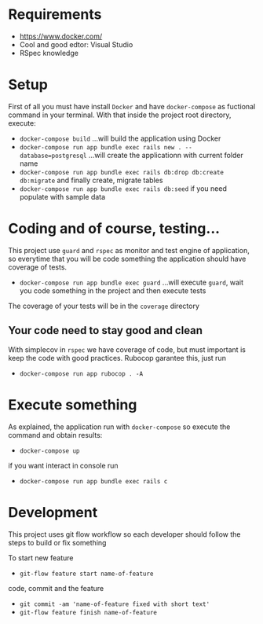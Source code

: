 # Requirements

- https://www.docker.com/
- Cool and good edtor: Visual Studio
- RSpec knowledge

# Setup

First of all you must have install `Docker` and have `docker-compose` as fuctional command in your terminal. With that inside the project root directory, execute:

- `docker-compose build`
  ...will build the application using Docker
- `docker-compose run app bundle exec rails new . --database=postgresql`
  ...will create the applicationn with current folder name
- `docker-compose run app bundle exec rails db:drop db:create db:migrate`
  and finally create, migrate tables
- `docker-compose run app bundle exec rails db:seed`
  if you need populate with sample data

# Coding and of course, testing...

This project use `guard` and `rspec` as monitor and test engine of application, so everytime that you will be code something the application should have coverage of tests.

- `docker-compose run app bundle exec guard`
  ...will execute `guard`, wait you code something in the project and then execute tests

The coverage of your tests will be in the `coverage` directory

## Your code need to stay good and clean

With simplecov in `rspec` we have coverage of code, but must important is keep the code with good practices. Rubocop garantee this, just run

- `docker-compose run app rubocop . -A`

# Execute something

As explained, the application run with `docker-compose` so execute the command and obtain results:

- `docker-compose up`

if you want interact in console run

- `docker-compose run app bundle exec rails c`

# Development

This project uses git flow workflow so each developer should follow the steps to build or fix something

To start new feature

- `git-flow feature start name-of-feature`

code, commit and the feature

- `git commit -am 'name-of-feature fixed with short text'`
- `git-flow feature finish name-of-feature`
